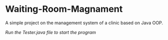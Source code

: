 # Waiting-Room-Magnament

A simple project on the management system of a clinic based on Java OOP. 

*Run the Tester.java file to start the program*
